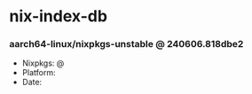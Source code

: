 # nix-index-db
### aarch64-linux/nixpkgs-unstable @ 240606.818dbe2
- Nixpkgs: @[](https://github.com/NixOS/nixpkgs/commit/818dbe2f96df233d2041739d6079bb616d3e5597)
- Platform: 
- Date: 

